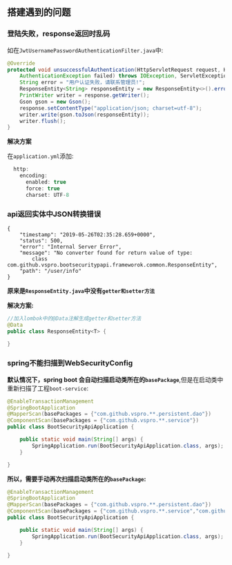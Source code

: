 ## 搭建遇到的问题


### 登陆失败，response返回时乱码

如在`JwtUsernamePasswordAuthenticationFilter.java`中:  

```java
@Override
protected void unsuccessfulAuthentication(HttpServletRequest request, HttpServletResponse response, 
    AuthenticationException failed) throws IOException, ServletException {
    String error = "用户认证失败，请联系管理员!";
    ResponseEntity<String> responseEntity = new ResponseEntity<>().error(error).code(500);
    PrintWriter writer = response.getWriter();
    Gson gson = new Gson();
    response.setContentType("application/json; charset=utf-8");
    writer.write(gson.toJson(responseEntity));
    writer.flush();
}
```

**解决方案**

在`application.yml`添加:
```java
  http:
    encoding:
      enabled: true
      force: true
      charset: UTF-8
```

### api返回实体中JSON转换错误

```console
{
    "timestamp": "2019-05-26T02:35:28.659+0000",
    "status": 500,
    "error": "Internal Server Error",
    "message": "No converter found for return value of type: 
        class com.github.vspro.bootsecuritypapi.frameworok.common.ResponseEntity",
    "path": "/user/info"
}
```

**原来是`ResponseEntity.java`中没有`getter和setter方法`**


**解决方案:**

```java
//加入lombok中的@Data注解生成getter和setter方法
@Data
public class ResponseEntity<T> {
    
}
```

### spring不能扫描到WebSecurityConfig

**默认情况下，spring boot 会自动扫描启动类所在的`basePackage`**,但是在启动类中重新扫描了工程`boot-service`:  


```java
@EnableTransactionManagement
@SpringBootApplication
@MapperScan(basePackages = {"com.github.vspro.**.persistent.dao"})
@ComponentScan(basePackages = {"com.github.vspro.**.service"})
public class BootSecurityApiApplication {

    public static void main(String[] args) {
        SpringApplication.run(BootSecurityApiApplication.class, args);
    }

}

```

**所以，需要手动再次扫描启动类所在的`basePackage`:**

```java
@EnableTransactionManagement
@SpringBootApplication
@MapperScan(basePackages = {"com.github.vspro.**.persistent.dao"})
@ComponentScan(basePackages = {"com.github.vspro.**.service","com.github.vspro.bootsecuritypapi"})
public class BootSecurityApiApplication {

    public static void main(String[] args) {
        SpringApplication.run(BootSecurityApiApplication.class, args);
    }

}
```